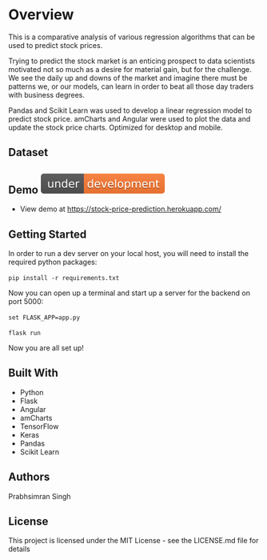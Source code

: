 # Overview

This is a comparative analysis of various regression algorithms that can be used to predict stock prices.

Trying to predict the stock market is an enticing prospect to data scientists motivated not so much as a desire for material gain, but for the challenge. We see the daily up and downs of the market and imagine there must be patterns we, or our models, can learn in order to beat all those day traders with business degrees.

Pandas and Scikit Learn was used to develop a linear regression model to predict stock price. amCharts and Angular were used to plot the data and update the stock price charts. Optimized for desktop and mobile.

## Dataset



## Demo ![Under Development](./public/images/under-development-orange.svg)

- View demo at <https://stock-price-prediction.herokuapp.com/>


## Getting Started

In order to run a dev server on your local host, you will need to install the required python packages:

`pip install -r requirements.txt`

Now you can open up a terminal and start up a server for the backend on port 5000:

`set FLASK_APP=app.py`

`flask run`

Now you are all set up!

## Built With

* Python
* Flask
* Angular
* amCharts
* TensorFlow
* Keras
* Pandas
* Scikit Learn

## Authors

Prabhsimran Singh

## License

This project is licensed under the MIT License - see the LICENSE.md file for details